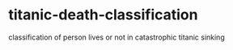# titanic-death-classification
classification of person lives or not in catastrophic titanic sinking
